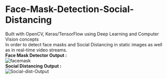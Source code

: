 # Face-Mask-Detection-Social-Distancing
Built with OpenCV, Keras/TensorFlow using Deep Learning and Computer Vision concepts <br />
In order to detect face masks and Social Distancing in static images as well as in real-time video streams.<br />
<b>Face Mask Detector Output :</b> <br />
![facemask](https://user-images.githubusercontent.com/78212225/117404544-bdeddd80-af27-11eb-8a69-0a219be2f821.PNG) <br />
<b>Social Distancing Output : </b><br />
![Social-dist-Output](https://user-images.githubusercontent.com/78212225/117409481-d9a8b200-af2e-11eb-8f82-d2131146029d.PNG)
